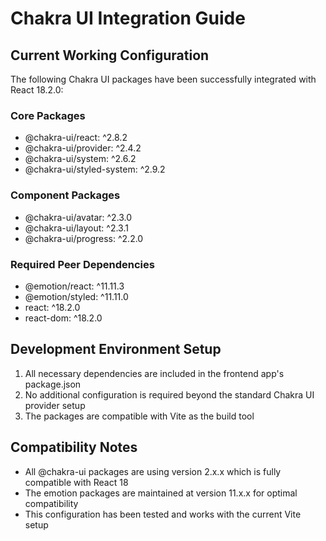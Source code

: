 # Chakra UI Integration Guide

## Current Working Configuration

The following Chakra UI packages have been successfully integrated with React 18.2.0:

### Core Packages
- @chakra-ui/react: ^2.8.2
- @chakra-ui/provider: ^2.4.2
- @chakra-ui/system: ^2.6.2
- @chakra-ui/styled-system: ^2.9.2

### Component Packages
- @chakra-ui/avatar: ^2.3.0
- @chakra-ui/layout: ^2.3.1
- @chakra-ui/progress: ^2.2.0

### Required Peer Dependencies
- @emotion/react: ^11.11.3
- @emotion/styled: ^11.11.0
- react: ^18.2.0
- react-dom: ^18.2.0

## Development Environment Setup

1. All necessary dependencies are included in the frontend app's package.json
2. No additional configuration is required beyond the standard Chakra UI provider setup
3. The packages are compatible with Vite as the build tool

## Compatibility Notes

- All @chakra-ui packages are using version 2.x.x which is fully compatible with React 18
- The emotion packages are maintained at version 11.x.x for optimal compatibility
- This configuration has been tested and works with the current Vite setup